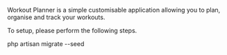 Workout Planner is a simple customisable application allowing you to plan, organise and track your workouts. 

To setup, please perform the following steps. 

php artisan migrate --seed
